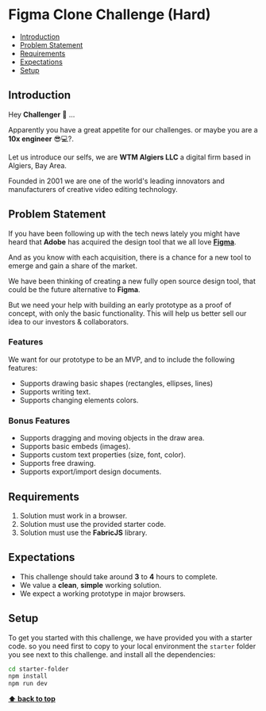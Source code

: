 # Figma Clone Challenge (Hard) <!-- omit in toc -->

- [Introduction](#introduction)
- [Problem Statement](#problem-statement)
- [Requirements](#requirements)
- [Expectations](#expectations)
- [Setup](#setup)

## Introduction

Hey **Challenger** 🤝 ...

Apparently you have a great appetite for our challenges. or maybe you are a **10x engineer** 😎💻?.

Let us introduce our selfs, we are **WTM Algiers LLC** a digital firm based in Algiers, Bay Area.

Founded in 2001 we are one of the world's leading innovators and manufacturers of creative video editing technology.

## Problem Statement

If you have been following up with the tech news lately you might have heard that **Adobe** has acquired the design tool that we all love [**Figma**](https://news.adobe.com/news/news-details/2022/Adobe-to-Acquire-Figma/default.aspx).

And as you know with each acquisition, there is a chance for a new tool to emerge and gain a share of the market.

We have been thinking of creating a new fully open source design tool, that could be the future alternative to **Figma**.

But we need your help with building an early prototype as a proof of concept, with only the basic functionality. This will help us better sell our idea to our investors & collaborators.

### Features

We want for our prototype to be an MVP, and to include the following features:

- Supports drawing basic shapes (rectangles, ellipses, lines)
- Supports writing text.
- Supports changing elements colors.

### Bonus Features

- Supports dragging and moving objects in the draw area.
- Supports basic embeds (images).
- Supports custom text properties (size, font, color).
- Supports free drawing.
- Supports export/import design documents.

## Requirements

1. Solution must work in a browser.
2. Solution must use the provided starter code.
3. Solution must use the **FabricJS** library.

## Expectations

- This challenge should take around **3** to **4** hours to complete.
- We value a **clean**, **simple** working solution.
- We expect a working prototype in major browsers.

## Setup

To get you started with this challenge, we have provided you with a starter code. so you need first to copy to your local environment the `starter` folder you see next to this challenge. and install all the dependencies:

```bash
cd starter-folder
npm install
npm run dev
```

**[⬆ back to top](#introduction)**
